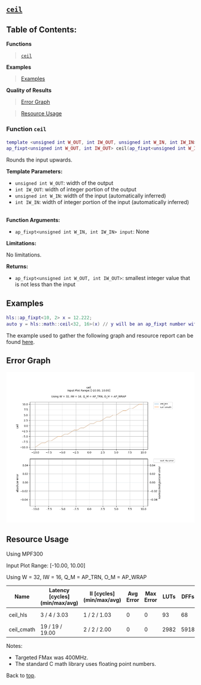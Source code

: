 ## [`ceil`](../../include/hls_ceil.hpp)

## Table of Contents:

**Functions**

> [`ceil`](#function-ceil)

**Examples**

> [Examples](#examples)

**Quality of Results**

> [Error Graph](#error-graph)

> [Resource Usage](#resource-usage)

### Function `ceil`
~~~lua
template <unsigned int W_OUT, int IW_OUT, unsigned int W_IN, int IW_IN>
ap_fixpt<unsigned int W_OUT, int IW_OUT> ceil(ap_fixpt<unsigned int W_IN, int IW_IN> input)
~~~

Rounds the input upwards.



**Template Parameters:**

* `unsigned int W_OUT`: width of the output<br>
* `int IW_OUT`: width of integer portion of the output<br>
* `unsigned int W_IN`: width of the input (automatically inferred)<br>
* `int IW_IN`: width of integer portion of the input (automatically inferred)<br> <br>

**Function Arguments:**

* `ap_fixpt<unsigned int W_IN, int IW_IN> input`: None<br>

**Limitations:**

No limitations.

**Returns:**

- `ap_fixpt<unsigned int W_OUT, int IW_OUT>`: smallest integer value that is not less than the input

## Examples

~~~lua
hls::ap_fixpt<10, 2> x = 12.222;
auto y = hls::math::ceil<32, 16>(x) // y will be an ap_fixpt number with a value of 13
~~~

The example used to gather the following graph and resource report can be found [here](../../examples/simple/ceil).

## Error Graph

![ceil_D32_I16_S-10.000000_L10.000000](<../graphs/ceil_D32_I16_S-10.000000_L10.000000_graph.png>)

## Resource Usage

Using MPF300


Input Plot Range: [-10.00, 10.00]

Using W = 32, IW = 16, Q_M = AP_TRN, O_M = AP_WRAP



| Name       | Latency [cycles] (min/max/avg)   | II [cycles] (min/max/avg)   |   Avg Error |   Max Error |   LUTs |   DFFs |   DSPs |   LSRAM |   uSRAM | Estimated Frequency   |
|------------|----------------------------------|-----------------------------|-------------|-------------|--------|--------|--------|---------|---------|-----------------------|
| ceil_hls   | 3 / 4 / 3.03                     | 1 / 2 / 1.03                |           0 |           0 |     93 |     68 |      0 |       0 |       0 | 868.810 MHz           |
| ceil_cmath | 19 / 19 / 19.00                  | 2 / 2 / 2.00                |           0 |           0 |   2982 |   5918 |      0 |       0 |       0 | 371.333 MHz           |

Notes:
- Targeted FMax was 400MHz.
- The standard C math library uses floating point numbers.


Back to [top](#).